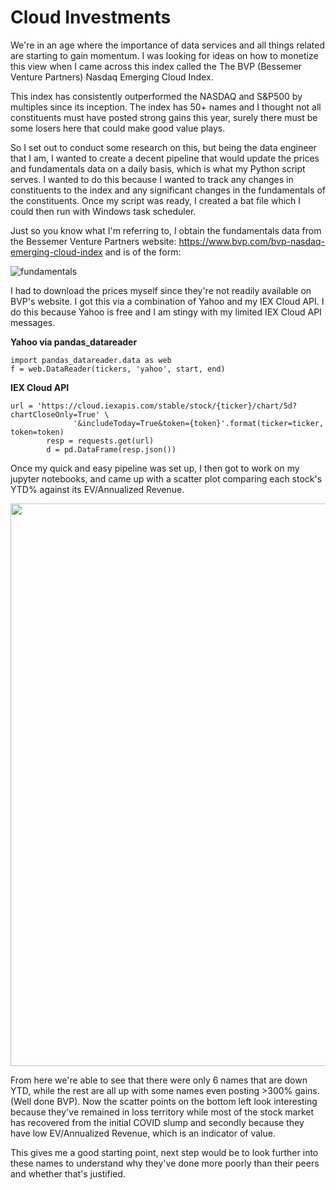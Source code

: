 # Cloud Investments

We're in an age where the importance of data services and all things related are starting to gain momentum. I was looking for ideas on how to monetize this view when I came across this index called the The BVP (Bessemer Venture Partners) Nasdaq Emerging Cloud Index.

This index has consistently outperformed the NASDAQ and S&P500 by multiples since its inception. The index has 50+ names and I thought not all constituents must have posted strong gains this year, surely there must be some losers here that could make good value plays. 

So I set out to conduct some research on this, but being the data engineer that I am, I wanted to create a decent pipeline that would update the prices and fundamentals data on a daily basis, which is what my Python script serves. I wanted to do this because I wanted to track any changes in constituents to the index and any significant changes in the fundamentals of the constituents. Once my script was ready, I created a bat file which I could then run with Windows task scheduler.

Just so you know what I'm referring to, I obtain the fundamentals data from the Bessemer Venture Partners website: https://www.bvp.com/bvp-nasdaq-emerging-cloud-index and is of the form: 

![fundamentals](https://i.imgur.com/tlwpWbi.png)

I had to download the prices myself since they're not readily available on BVP's website. I got this via a combination of Yahoo and my IEX Cloud API. I do this because Yahoo is free and I am stingy with my limited IEX Cloud API messages. 

**Yahoo via pandas_datareader**
```
import pandas_datareader.data as web
f = web.DataReader(tickers, 'yahoo', start, end)
```

**IEX Cloud API**
```
url = 'https://cloud.iexapis.com/stable/stock/{ticker}/chart/5d?chartCloseOnly=True' \
              '&includeToday=True&token={token}'.format(ticker=ticker, token=token)
        resp = requests.get(url)
        d = pd.DataFrame(resp.json())
```

Once my quick and easy pipeline was set up, I then got to work on my jupyter notebooks, and came up with a scatter plot comparing each stock's YTD% against its EV/Annualized Revenue.

<p align='center'>
  <img src="https://i.imgur.com/sZJC9EB.gif" width="900">
</p>

From here we're able to see that there were only 6 names that are down YTD, while the rest are all up with some names even posting >300% gains. (Well done BVP). Now the scatter points on the bottom left look interesting because they've remained in loss territory while most of the stock market has recovered from the initial COVID slump and secondly because they have low EV/Annualized Revenue, which is an indicator of value.

This gives me a good starting point, next step would be to look further into these names to understand why they've done more poorly than their peers and whether that's justified. 
